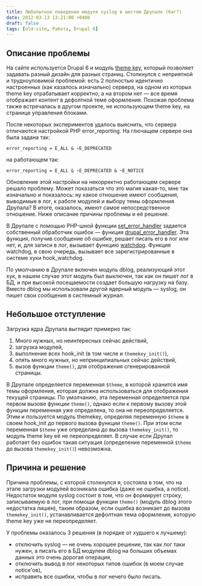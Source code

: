```yaml
---
title: Любопытное поведение модуля syslog в шестом Друпале (баг?)
date: 2012-03-13 13:21:00 +0400
draft: false
tags: [old-site, Работа, Drupal 6]
---
```

## Описание проблемы

На сайте используется Drupal 6 и модуль [theme key](http://drupal.org//project/themekey), который позволяет задавать разный дизайн для разных страниц. Столкнулся с неприятной и трудноуловимой проблемой: есть 2 полностью идентично настроенных (как казалось изначально) сервера, на одном из которых theme key отрабатывает корректно, а на втором нет — все время отображает контент в дефолтной теме оформления. Похожая проблема также встречалась в другом проекте, не использующем theme key, на странице управления блоками.

После некоторых экспериментов удалось выяснить, что сервера отличаются настройкой PHP error_reporting. На глючащем сервере она была задана так:

`error_reporting = E_ALL & ~E_DEPRECATED`

на работающем так:

`error_reporting = E_ALL & ~E_DEPRECATED & ~E_NOTICE`

Обновление этой настройки на некорректно работающем сервере решало проблему. Может показаться что это магия какая-то, мне так изначально и показалось: ну какое отношение имеют сообщения, выводимые в лог, к работе модулей и выбору темы оформления Друпала? В итоге, оказалось, имеют самое непосредственное отношение. Ниже описание причины проблемы и её решение.
<!--more-->
В Друпале с помощью PHP-шной функции [set_error_handler](http://ru.php.net/set_error_handler) задается собственный обработчик ошибок — функция [drupal_error_handler](http://api.drupal.org/api/drupal/includes!common.inc/function/drupal_error_handler/6). Эта функция, получив сообщение об ошибке, решает писать его в лог или нет, и, для записи в лог, вызывает функцию [watchdog](http://api.drupal.org/api/drupal/includes!bootstrap.inc/function/watchdog/6). Функция watchdog, в свою очередь, вызывает все зарегистрированные в системе хуки hook_watchdog.

По умолчанию в Друпале включен модуль dblog, реализующий этот хук, в нашем случае этот модуль был выключен, так как он пишет лог в БД, и при высокой посещаемости создает большую нагрузку на базу. Вместо dblog мы использовали другой ядерный модуль — syslog, он пишет свои сообщения в системный журнал.

## Небольшое отступление

Загрузка ядра Друпала выглядит примерно так:

1. Много нужных, но неинтересных сейчас действий,
2. загрузка модулей,
3. выполнение всех hook_init (в том числе и `themekey_init()`),
4. опять много нужных, но непринципиальных сейчас действий,
5. вызов функции `theme()`, для отображения сгенерированной страницы.

В Друпале определяется переменная `$theme`, в которой хранится имя темы оформления, которая должна использоваться для отображения текущей страницы. По умолчанию, эта переменная определяется при первом вызове функции `theme()`, однако если к первому вызову этой функции переменная уже определена, то она не переопределяется. Этим и пользуется модуль themekey, определяя переменную `$theme` в своем hook_init до первого вызова функции `theme()`. При этом если переменная `$theme` уже определана до вызова `themekey_init()`, то модуль theme key её не переопределяет. В случае если Друпал работает без ошибок такая ситуация (определение переменной `$theme` до вызова `themekey_init()`) невозможна.

## Причина и решение

Причина проблемы, с которой столкнулся я, состояла в том, что на этапе загрузки модулей возникала ошибка (даже не ошибка, а notice). Недостаток модуля syslog состоит в том, что он формирует строку, записываемую в лог, при помощи функции `theme()` (модуль dblog этого недостатка лишен), таким образом, если ошибка возникает до вызова `themekey_init()`, устанавливается дефолтная тема оформления, которую theme key уже не переопределяет.

У проблемы оказалось 3 решения (в порядке от худшего к лучшему):
- отключить syslog — не очень хорошее решение, так как лог таки нужен, а писать его в БД модулем dblog на больших объемах данных это очень дорогая операция,
- отключить вывод в лог некоторых типов ошибок (в моем случае notice'ов),
- исправить все ошибки, чтобы в лог нечего было писать.
